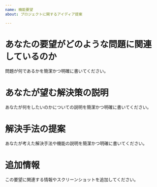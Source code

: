 ```yaml
---
name: 機能要望
about: プロジェクトに関するアイディア提案

---
```


# あなたの要望がどのような問題に関連しているのか
問題が何であるかを簡潔かつ明確に書いてください。

# あなたが望む解決策の説明
あなたが何をしたいのかについての説明を簡潔かつ明確に書いてください。

# 解決手法の提案
あなたが考えた解決手法や機能の説明を簡潔かつ明確に書いてください。

# 追加情報
この要望に関連する情報やスクリーンショットを追加してください。
